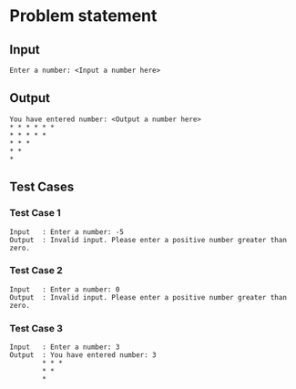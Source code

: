 # Problem statement

## Input

    Enter a number: <Input a number here>

## Output

    You have entered number: <Output a number here>
    * * * * * *
    * * * * *
    * * *
    * *
    *

## Test Cases

### Test Case 1

    Input   : Enter a number: -5
    Output  : Invalid input. Please enter a positive number greater than zero.

### Test Case 2

    Input   : Enter a number: 0
    Output  : Invalid input. Please enter a positive number greater than zero.

### Test Case 3

    Input   : Enter a number: 3
    Output  : You have entered number: 3
            * * *
            * *
            *
